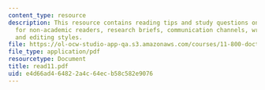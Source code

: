 ```yaml
---
content_type: resource
description: This resource contains reading tips and study questions on research writing
  for non-academic readers, research briefs, communication channels, writing support,
  and editing styles.
file: https://ol-ocw-studio-app-qa.s3.amazonaws.com/courses/11-800-doctoral-research-seminar-knowledge-in-the-public-arena-spring-2007/e4d66ad464822a4c64ecb58c582e9076_read11.pdf
file_type: application/pdf
resourcetype: Document
title: read11.pdf
uid: e4d66ad4-6482-2a4c-64ec-b58c582e9076
---
```

